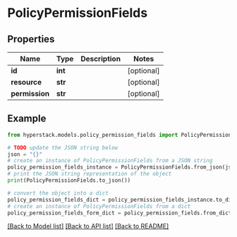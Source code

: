 # PolicyPermissionFields


## Properties

Name | Type | Description | Notes
------------ | ------------- | ------------- | -------------
**id** | **int** |  | [optional] 
**resource** | **str** |  | [optional] 
**permission** | **str** |  | [optional] 

## Example

```python
from hyperstack.models.policy_permission_fields import PolicyPermissionFields

# TODO update the JSON string below
json = "{}"
# create an instance of PolicyPermissionFields from a JSON string
policy_permission_fields_instance = PolicyPermissionFields.from_json(json)
# print the JSON string representation of the object
print(PolicyPermissionFields.to_json())

# convert the object into a dict
policy_permission_fields_dict = policy_permission_fields_instance.to_dict()
# create an instance of PolicyPermissionFields from a dict
policy_permission_fields_form_dict = policy_permission_fields.from_dict(policy_permission_fields_dict)
```
[[Back to Model list]](../README.md#documentation-for-models) [[Back to API list]](../README.md#documentation-for-api-endpoints) [[Back to README]](../README.md)



